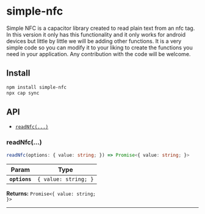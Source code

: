 # simple-nfc

Simple NFC is a capacitor library created to read plain text from an nfc tag.
In this version it only has this functionality and it only works for android devices but little by little we will be adding other functions.
It is a very simple code so you can modify it to your liking to create the functions you need in your application.
Any contribution with the code will be welcome.

## Install

```bash
npm install simple-nfc
npx cap sync
```

## API

<docgen-index>

* [`readNfc(...)`](#readnfc)

</docgen-index>

<docgen-api>
<!--Update the source file JSDoc comments and rerun docgen to update the docs below-->

### readNfc(...)

```typescript
readNfc(options: { value: string; }) => Promise<{ value: string; }>
```

| Param         | Type                            |
| ------------- | ------------------------------- |
| **`options`** | <code>{ value: string; }</code> |

**Returns:** <code>Promise&lt;{ value: string; }&gt;</code>

--------------------

</docgen-api>
